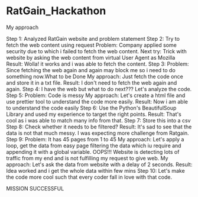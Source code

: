 # RatGain_Hackathon
My approach

Step 1: Analyzed RatGain website and problem statement
Step 2: Try to fetch the web content using request
      Problem: Company applied some security due to which i failed to fetch the web content.
      Next try: Trick with website by asking the web content from virtual User Agent as Mozilla
      Result: Wolla! it works and i was able to fetch the content.
Step 3: 
      Problem: Since fetching the web again and again may block me so i need to do something now.What to be Done
      My approach: Just fetch the code once and store it in a txt file.
      Result: I don't need to fetch the web again and again.
Step 4: I have the web but what to do next???
      Let's analyze the code.
Step 5: 
      Problem: Code is messy
      My approach: Let's create a html file and use prettier tool to understand the code more easily.
      Result: Now i am able to understand the code easily
Step 6: Use the Python's BeautifulSoup Library and used my experience to target the right points.
      Result: That's cool as i was able to match many info from that.
Step 7: Store this into a csv
Step 8: Check whether it needs to be filtered?
      Result: It's sad to see that the data is not that much messy. I was expecting more challenge from Ratgain.
Step 9: 
      Problem: It has 45 pages from 1 to 45 
      My approach: Let's apply a loop, get the data from easy page filtering the data which iu require and appending it with a global variable.
      OOPS!!! Website is detecting lots of traffic from my end and is not fulfilling my request to give web.
      My approach: Let's ask the data from website with a delay of 2 seconds.
      Result: Idea worked and i get the whole data within few mins
Step 10: Let's make the code more cool such that every coder fall in love with that code.

MISSION SUCCESSFUL
